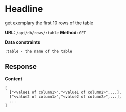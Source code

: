 # Headline
get exemplary the first 10 rows of the table

__URL:__ `/api/db/rows/:table`
__Method:__ `GET`  

__Data constraints__
```
:table - the name of the table
```

## Response

__Content__
```
[
  ["<value1 of column1>","<value1 of column2>",...],
  ["<value2 of column1>","<value2 of column2>",...],
  ...
]
```